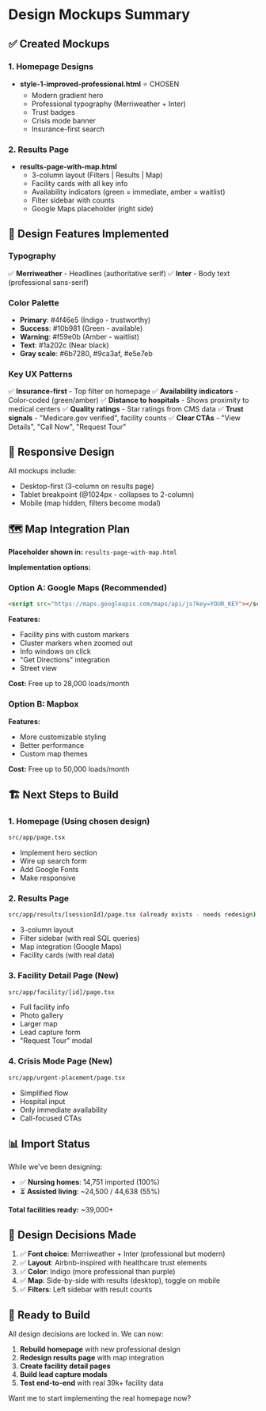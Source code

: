 # Design Mockups Summary

## ✅ Created Mockups

### 1. Homepage Designs
- **style-1-improved-professional.html** ⭐ CHOSEN
  - Modern gradient hero
  - Professional typography (Merriweather + Inter)
  - Trust badges
  - Crisis mode banner
  - Insurance-first search

### 2. Results Page
- **results-page-with-map.html**
  - 3-column layout (Filters | Results | Map)
  - Facility cards with all key info
  - Availability indicators (green = immediate, amber = waitlist)
  - Filter sidebar with counts
  - Google Maps placeholder (right side)

## 🎨 Design Features Implemented

### Typography
✅ **Merriweather** - Headlines (authoritative serif)
✅ **Inter** - Body text (professional sans-serif)

### Color Palette
- **Primary**: #4f46e5 (Indigo - trustworthy)
- **Success**: #10b981 (Green - available)
- **Warning**: #f59e0b (Amber - waitlist)
- **Text**: #1a202c (Near black)
- **Gray scale**: #6b7280, #9ca3af, #e5e7eb

### Key UX Patterns
✅ **Insurance-first** - Top filter on homepage
✅ **Availability indicators** - Color-coded (green/amber)
✅ **Distance to hospitals** - Shows proximity to medical centers
✅ **Quality ratings** - Star ratings from CMS data
✅ **Trust signals** - "Medicare.gov verified", facility counts
✅ **Clear CTAs** - "View Details", "Call Now", "Request Tour"

## 📱 Responsive Design

All mockups include:
- Desktop-first (3-column on results page)
- Tablet breakpoint (@1024px - collapses to 2-column)
- Mobile (map hidden, filters become modal)

## 🗺️ Map Integration Plan

**Placeholder shown in:** `results-page-with-map.html`

**Implementation options:**

### Option A: Google Maps (Recommended)
```html
<script src="https://maps.googleapis.com/maps/api/js?key=YOUR_KEY"></script>
```

**Features:**
- Facility pins with custom markers
- Cluster markers when zoomed out
- Info windows on click
- "Get Directions" integration
- Street view

**Cost:** Free up to 28,000 loads/month

### Option B: Mapbox
**Features:**
- More customizable styling
- Better performance
- Custom map themes

**Cost:** Free up to 50,000 loads/month

## 🏗️ Next Steps to Build

### 1. Homepage (Using chosen design)
```bash
src/app/page.tsx
```
- Implement hero section
- Wire up search form
- Add Google Fonts
- Make responsive

### 2. Results Page
```bash
src/app/results/[sessionId]/page.tsx (already exists - needs redesign)
```
- 3-column layout
- Filter sidebar (with real SQL queries)
- Map integration (Google Maps)
- Facility cards (with real data)

### 3. Facility Detail Page (New)
```bash
src/app/facility/[id]/page.tsx
```
- Full facility info
- Photo gallery
- Larger map
- Lead capture form
- "Request Tour" modal

### 4. Crisis Mode Page (New)
```bash
src/app/urgent-placement/page.tsx
```
- Simplified flow
- Hospital input
- Only immediate availability
- Call-focused CTAs

## 📊 Import Status

While we've been designing:
- ✅ **Nursing homes**: 14,751 imported (100%)
- ⏳ **Assisted living**: ~24,500 / 44,638 (55%)

**Total facilities ready:** ~39,000+

## 🎯 Design Decisions Made

1. ✅ **Font choice**: Merriweather + Inter (professional but modern)
2. ✅ **Layout**: Airbnb-inspired with healthcare trust elements
3. ✅ **Color**: Indigo (more professional than purple)
4. ✅ **Map**: Side-by-side with results (desktop), toggle on mobile
5. ✅ **Filters**: Left sidebar with result counts

## 🚀 Ready to Build

All design decisions are locked in. We can now:

1. **Rebuild homepage** with new professional design
2. **Redesign results page** with map integration
3. **Create facility detail pages**
4. **Build lead capture modals**
5. **Test end-to-end** with real 39k+ facility data

Want me to start implementing the real homepage now?
